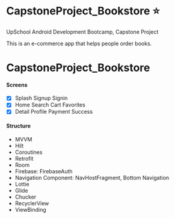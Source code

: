 # CapstoneProject_Bookstore :star:

UpSchool Android Development Bootcamp, Capstone Project

This is an e-commerce app that helps people order books.

# CapstoneProject_Bookstore

#### Screens
- [x] Splash  Signup  Signin
- [x] Home  Search  Cart  Favorites
- [x] Detail  Profile  Payment  Success

#### Structure
- MVVM
- Hilt
- Coroutines
- Retrofit
- Room
- Firebase: FirebaseAuth
- Navigation Component: NavHostFragment, Bottom Navigation
- Lottie
- Glide
- Chucker
- RecyclerView
- ViewBinding

